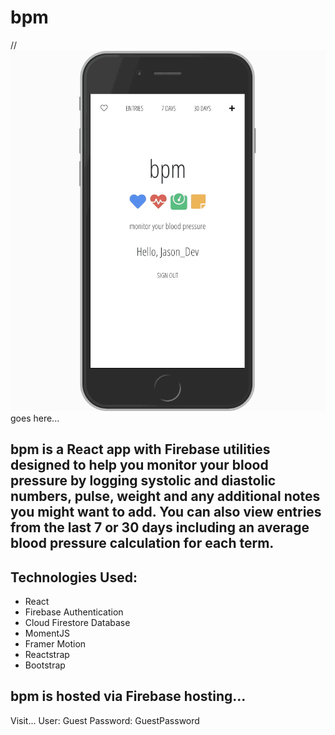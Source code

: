 # bpm

// ![](bpm-demo.gif) goes here...

## bpm is a React app with Firebase utilities designed to help you monitor your blood pressure by logging systolic and diastolic numbers, pulse, weight and any additional notes you might want to add. You can also view entries from the last 7 or 30 days including an average blood pressure calculation for each term.

## Technologies Used:
- React
- Firebase Authentication
- Cloud Firestore Database
- MomentJS
- Framer Motion
- Reactstrap
- Bootstrap

## bpm is hosted via Firebase hosting... 
Visit...
User: Guest
Password: GuestPassword